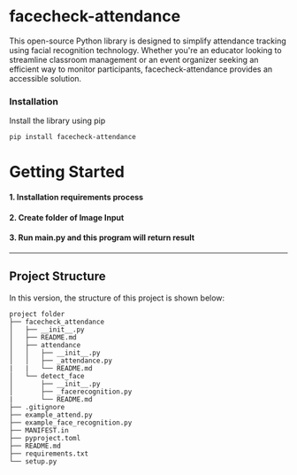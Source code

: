 # facecheck-attendance

This open-source Python library is designed to simplify attendance tracking using facial recognition technology. Whether you're an educator looking to streamline classroom management or an event organizer seeking an efficient way to monitor participants, facecheck-attendance provides an accessible solution.

### Installation

Install the library using pip

```commandline
pip install facecheck-attendance
```

# Getting Started
#### 1.	Installation requirements process
#### 2.	Create folder of Image Input
#### 3. Run main.py and this program will return result

---

## Project Structure
In this version, the structure of this project is shown below:

```
project folder
├── facecheck_attendance
│   ├── __init__.py
│   ├── README.md
│   ├── attendance
│   │   ├── __init__.py
│   │   ├── _attendance.py
|   |   └── README.md
│   └── detect_face
│       ├── __init__.py
│       ├── _facerecognition.py
|       └── README.md
├── .gitignore
├── example_attend.py
├── example_face_recognition.py
├── MANIFEST.in
├── pyproject.toml
├── README.md
├── requirements.txt
└── setup.py
```
